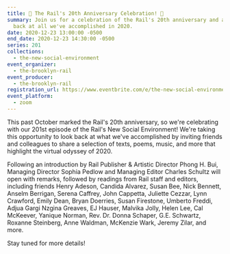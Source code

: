 ```yaml
---
title: 🎉 The Rail's 20th Anniversary Celebration! 🎉
summary: Join us for a celebration of the Rail's 20th anniversary and a look
  back at all we've accomplished in 2020.
date: 2020-12-23 13:00:00 -0500
end_date: 2020-12-23 14:30:00 -0500
series: 201
collections:
  - the-new-social-environment
event_organizer:
  - the-brooklyn-rail
event_producer:
  - the-brooklyn-rail
registration_url: https://www.eventbrite.com/e/the-new-social-environment-200-the-rails-20th-anniversary-tickets-132870415991
event_platform:
  - zoom
---
```

This past October marked the Rail's 20th anniversary, so we're celebrating with our 201st episode of the Rail's New Social Environment! We're taking this opportunity to look back at what we've accomplished by inviting friends and colleagues to share a selection of texts, poems, music, and more that highlight the virtual odyssey of 2020.

Following an introduction by Rail Publisher & Artistic Director Phong H. Bui, Managing Director Sophia Pedlow and Managing Editor Charles Schultz will open with remarks, followed by readings from Rail staff and editors, including friends Henry Adeson, Candida Alvarez, Susan Bee, Nick Bennett, Anselm Berrigan, Serena Caffrey, John Cappetta, Juliette Cezzar, Lynn Crawford, Emily Dean, Bryan Doerries, Susan Firestone, Umberto Freddi, Adjua Gargi Nzgina Greaves, EJ Hauser, Malvika Jolly, Helen Lee, Cal McKeever, Yanique Norman, Rev. Dr. Donna Schaper, G.E. Schwartz, Roxanne Steinberg, Anne Waldman, McKenzie Wark, Jeremy Zilar, and more. 

Stay tuned for more details!